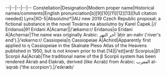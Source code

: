 --|--|--|--|--
Constellation|Designation|Modern proper name|Historical names/comments|English pronunciation[b][9][10][11][12][13][full citation needed]
Lynx|XO-5|Absolutno*|IAU new 2019
Czech Republic proposal; a fictional substance in the novel Továrna na absolutno by Karel Čapek.|//
Eridanus|θ1 Eridani A|Acamar||/ˈækəmɑːr/
Eridanus|α Eridani A|Achernar|The name was originally Arabic: آخر النهر ʾāẖir an-nahr ('river's end').|/ˈeɪkərnɑːr/
Cassiopeia|η Cassiopeiae A|Achird|Apparently first applied to η Cassiopeiae in the Skalnate Pleso Atlas of the Heavens published in 1950, but is not known prior to that.[14]|/ˈeɪtʃərd/
Scorpius|β1 Scorpii Aa|Acrab|The traditional name of the β Scorpii system has been rendered Akrab and Elakrab, derived (like Acrab) from Arabic: العقرب al-ʿaqrab ('the scorpion').|/ˈeɪkræb/

